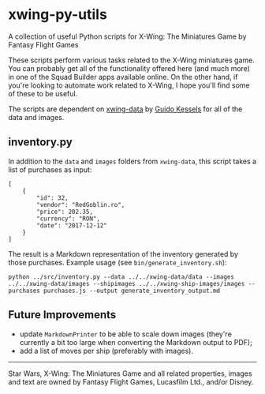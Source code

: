 # xwing-py-utils
A collection of useful Python scripts for X-Wing: The Miniatures Game by Fantasy Flight Games

These scripts perform various tasks related to the X-Wing miniatures game. You can probably get all of the functionality offered here (and much more) in one of the Squad Builder apps available online. On the other hand, if you're looking to automate work related to X-Wing, I hope you'll find some of these to be useful.

The scripts are dependent on [xwing-data](https://github.com/guidokessels/xwing-data) by [Guido Kessels](https://github.com/guidokessels) for all of the data and images.

## inventory.py

In addition to the `data` and `images` folders from `xwing-data`, this script takes a list of purchases as input:

```
[
    {
        "id": 32,
        "vendor": "RedGoblin.ro",
        "price": 202.35,
        "currency": "RON",
        "date": "2017-12-12"
    }
]
```

The result is a Markdown representation of the inventory generated by those purchases. Example usage (see `bin/generate_inventory.sh`):

```
python ../src/inventory.py --data ../../xwing-data/data --images ../../xwing-data/images --shipimages ../../xwing-ship-images/images --purchases purchases.js --output generate_inventory_output.md
```

## Future Improvements

* update `MarkdownPrinter` to be able to scale down images (they're currently a bit too large when converting the Markdown output to PDF);
* add a list of moves per ship (preferably with images).

---

Star Wars, X-Wing: The Miniatures Game and all related properties, images and text are owned by Fantasy Flight Games, Lucasfilm Ltd., and/or Disney.
